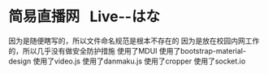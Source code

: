 # 简易直播网   Live--はな
因为是随便瞎写的，所以文件命名规范是根本不存在的
因为是放在校园内网工作的，所以几乎没有做安全防护措施
使用了MDUI
使用了bootstrap-material-design
使用了video.js
使用了danmaku.js
使用了cropper
使用了socket.io
